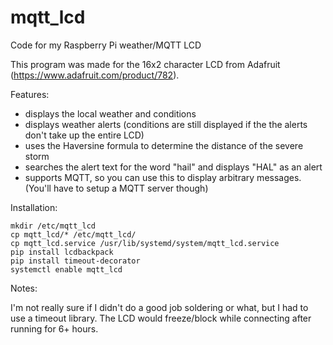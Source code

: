 # mqtt_lcd
Code for my Raspberry Pi weather/MQTT LCD  

This program was made for the 16x2 character LCD from Adafruit (https://www.adafruit.com/product/782).

Features:
- displays the local weather and conditions
- displays weather alerts (conditions are still displayed if the the alerts don't take up the entire LCD)
- uses the Haversine formula to determine the distance of the severe storm
- searches the alert text for the word "hail" and displays "HAL" as an alert
- supports MQTT, so you can use this to display arbitrary messages. (You'll have to setup a MQTT server though)




Installation:
```git clone https://github.com/Cightline/mqtt_lcd.git
mkdir /etc/mqtt_lcd
cp mqtt_lcd/* /etc/mqtt_lcd/
cp mqtt_lcd.service /usr/lib/systemd/system/mqtt_lcd.service
pip install lcdbackpack
pip install timeout-decorator
systemctl enable mqtt_lcd
```



Notes:

I'm not really sure if I didn't do a good job soldering or what, but I had to use a timeout library. The LCD would freeze/block while connecting after running for 6+ hours. 
